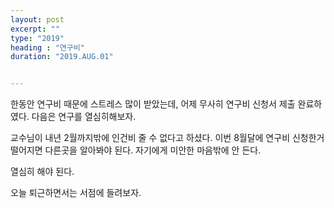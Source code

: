 ```yaml
---
layout: post
excerpt: ""
type: "2019"
heading : "연구비"
duration: "2019.AUG.01"


---
```

 
 
 한동안 연구비 때문에 스트레스 많이 받았는데, 어제 무사히 연구비 신청서 제출 완료하였다. 다음은 연구를 열심히해보자. 
 
 교수님이 내년 2월까지밖에 인건비 줄 수 없다고 하셨다. 이번 8월달에 연구비 신청한거 떨어지면 다른곳을 알아봐야 된다. 자기에게 미안한 마음밖에 안 든다. 
 
 열심히 해야 된다. 
 
 오늘 퇴근하면서는 서점에 들려보자. 